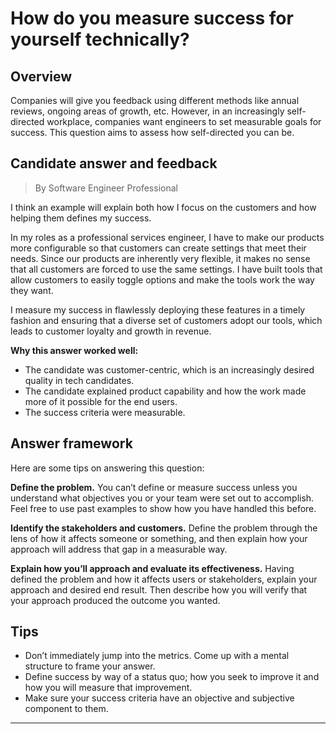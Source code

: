 # How do you measure success for yourself technically?

## Overview
Companies will give you feedback using different methods like annual reviews, ongoing areas of growth, etc. However, in an increasingly self-directed workplace, companies want engineers to set measurable goals for success. This question aims to assess how self-directed you can be.

## Candidate answer and feedback
> By Software Engineer Professional

I think an example will explain both how I focus on the customers and how helping them defines my success. 

In my roles as a professional services engineer, I have to make our products more configurable so that customers can create settings that meet their needs. Since our products are inherently very flexible, it makes no sense that all customers are forced to use the same settings. I have built tools that allow customers to easily toggle options and make the tools work the way they want.

I measure my success in flawlessly deploying these features in a timely fashion and ensuring that a diverse set of customers adopt our tools, which leads to customer loyalty and growth in revenue.

**Why this answer worked well:**

* The candidate was customer-centric, which is an increasingly desired quality in tech candidates.
* The candidate explained product capability and how the work made more of it possible for the end users.
* The success criteria were measurable.

## Answer framework
Here are some tips on answering this question:

**Define the problem.** You can’t define or measure success unless you understand what objectives you or your team were set out to accomplish. Feel free to use past examples to show how you have handled this before.

**Identify the stakeholders and customers.** Define the problem through the lens of how it affects someone or something, and then explain how your approach will address that gap in a measurable way.

**Explain how you’ll approach and evaluate its effectiveness.** Having defined the problem and how it affects users or stakeholders, explain your approach and desired end result. Then describe how you will verify that your approach produced the outcome you wanted.

## Tips

* Don’t immediately jump into the metrics. Come up with a mental structure to frame your answer.
* Define success by way of a status quo; how you seek to improve it and how you will measure that improvement.
* Make sure your success criteria have an objective and subjective component to them.

---
